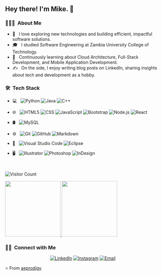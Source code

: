 <h2> Hey there! I'm Mike. 👋</h2>

<h3> 👨🏻‍💻 &nbsp;About Me </h3>

- 🤔 &nbsp; I love exploring new technologies and building efficient, impactful software solutions.
- 🎓 &nbsp; I studied Software Engineering at Zambia University College of Technology.
- 🌱 &nbsp; Continuously learning about Cloud Architecture, Full-Stack Development, and Mobile Application Development.
- ✍️ &nbsp; On the side, I enjoy writing blog posts on LinkedIn, sharing insights about tech and development as a hobby.

<h3> 🛠 &nbsp;Tech Stack</h3>

- 💻 &nbsp;
  ![Python](https://img.shields.io/badge/-Python-333333?style=flat&logo=python)
  ![Java](https://img.shields.io/badge/-Java-333333?style=flat&logo=Java&logoColor=007396)
  ![C++](https://img.shields.io/badge/-C++-333333?style=flat&logo=C%2B%2B&logoColor=00599C)
 
- 🌐 &nbsp;
  ![HTML5](https://img.shields.io/badge/-HTML5-333333?style=flat&logo=HTML5)
  ![CSS](https://img.shields.io/badge/-CSS-333333?style=flat&logo=CSS3&logoColor=1572B6)
  ![JavaScript](https://img.shields.io/badge/-JavaScript-333333?style=flat&logo=javascript)
  ![Bootstrap](https://img.shields.io/badge/-Bootstrap-333333?style=flat&logo=bootstrap&logoColor=563D7C)
  ![Node.js](https://img.shields.io/badge/-Node.js-333333?style=flat&logo=node.js)
  ![React](https://img.shields.io/badge/-React-333333?style=flat&logo=react)

- 🛢 &nbsp;
  ![MySQL](https://img.shields.io/badge/-MySQL-333333?style=flat&logo=mysql)
 
- ⚙️ &nbsp;
  ![Git](https://img.shields.io/badge/-Git-333333?style=flat&logo=git)
  ![GitHub](https://img.shields.io/badge/-GitHub-333333?style=flat&logo=github)
  ![Markdown](https://img.shields.io/badge/-Markdown-333333?style=flat&logo=markdown)

- 🔧 &nbsp;
  ![Visual Studio Code](https://img.shields.io/badge/-Visual%20Studio%20Code-333333?style=flat&logo=visual-studio-code&logoColor=007ACC)
  ![Eclipse](https://img.shields.io/badge/-Eclipse-333333?style=flat&logo=eclipse-ide&logoColor=2C2255)

- 🖥 &nbsp;
  ![Illustrator](https://img.shields.io/badge/-Illustrator-333333?style=flat&logo=adobe-illustrator)
  ![Photoshop](https://img.shields.io/badge/-Photoshop-333333?style=flat&logo=adobe-photoshop)
  ![InDesign](https://img.shields.io/badge/-InDesign-333333?style=flat&logo=adobe-indesign)

<br/>

![Visitor Count](https://hits.sh/github.com/aeprodigy.svg?style=flat-square&label=Visitors&color=007bff)

<a href="https://github.com/aeprodigy">
  <img height="180em" src="https://github-readme-stats.vercel.app/api?username=aeprodigy&theme=buefy&show_icons=true" />
  <img height="180em" src="https://github-readme-stats.vercel.app/api/top-langs/?username=aeprodigy&theme=buefy&layout=compact" />
</a>

<br/>

<h3> 🤝🏻 &nbsp;Connect with Me </h3>

<p align="center">
<a href="https://www.linkedin.com/in/mike-mambwe-06518a1b2/"><img alt="LinkedIn" src="https://img.shields.io/badge/LinkedIn-Mike%20Mambwe-blue?style=flat-square&logo=linkedin"></a>
<a href="https://instagram.com/aeprodigy__"><img alt="Instagram" src="https://img.shields.io/badge/Instagram-aeprodigy__-blue?style=flat-square&logo=instagram"></a>
<a href="mailto:mikeapple056@gmail.com"><img alt="Email" src="https://img.shields.io/badge/Email-mikeapple056@gmail.com-blue?style=flat-square&logo=gmail"></a>
</p>

⭐️ From [aeprodigy](https://github.com/aeprodigy)
